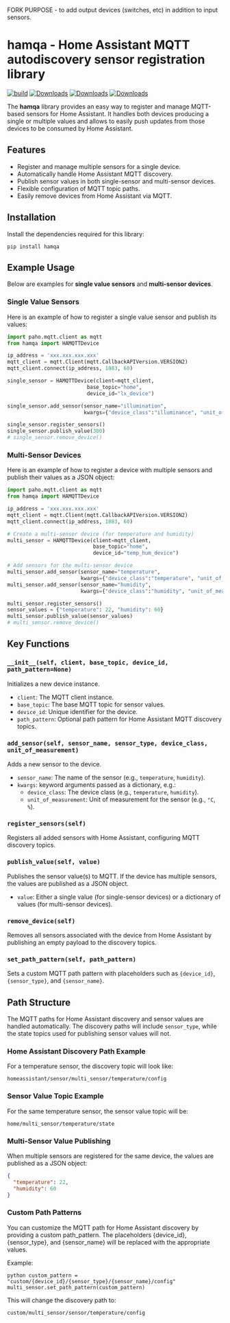 FORK PURPOSE - to add output devices (switches, etc) in addition to input sensors.

# hamqa - Home Assistant MQTT autodiscovery sensor registration library
[![build](https://github.com/hvalev/hamqa/actions/workflows/build.yml/badge.svg)](https://github.com/hvalev/hamqa/actions/workflows/build.yml)
[![Downloads](https://static.pepy.tech/badge/hamqa)](https://pepy.tech/project/hamqa)
[![Downloads](https://static.pepy.tech/badge/hamqa/month)](https://pepy.tech/project/hamqa)
[![Downloads](https://static.pepy.tech/badge/hamqa/week)](https://pepy.tech/project/hamqa)

The **hamqa** library provides an easy way to register and manage MQTT-based sensors for Home Assistant. It handles both devices producing a single or multiple values and allows to easily push updates from those devices to be consumed by Home Assistant.

## Features

- Register and manage multiple sensors for a single device.
- Automatically handle Home Assistant MQTT discovery.
- Publish sensor values in both single-sensor and multi-sensor devices.
- Flexible configuration of MQTT topic paths.
- Easily remove devices from Home Assistant via MQTT.

## Installation

Install the dependencies required for this library:

`pip install hamqa`

## Example Usage

Below are examples for **single value sensors** and **multi-sensor devices**.

### Single Value Sensors

Here is an example of how to register a single value sensor and publish its values:

```python
import paho.mqtt.client as mqtt
from hamqa import HAMQTTDevice

ip_address = 'xxx.xxx.xxx.xxx'
mqtt_client = mqtt.Client(mqtt.CallbackAPIVersion.VERSION2)
mqtt_client.connect(ip_address, 1883, 60)

single_sensor = HAMQTTDevice(client=mqtt_client, 
                          base_topic="home",
                          device_id="lx_device")

single_sensor.add_sensor(sensor_name="illumination", 
                         kwargs={"device_class":"illuminance", "unit_of_measurement":"lx"})

single_sensor.register_sensors()
single_sensor.publish_value(300)
# single_sensor.remove_device()
```

### Multi-Sensor Devices

Here is an example of how to register a device with multiple sensors and publish their values as a JSON object:

```python
import paho.mqtt.client as mqtt
from hamqa import HAMQTTDevice

ip_address = 'xxx.xxx.xxx.xxx'
mqtt_client = mqtt.Client(mqtt.CallbackAPIVersion.VERSION2)
mqtt_client.connect(ip_address, 1883, 60)

# Create a multi-sensor device (for temperature and humidity)
multi_sensor = HAMQTTDevice(client=mqtt_client, 
                            base_topic="home",
                            device_id="temp_hum_device")

# Add sensors for the multi-sensor device
multi_sensor.add_sensor(sensor_name="temperature",
                        kwargs={"device_class":"temperature", "unit_of_measurement":"°C"})
multi_sensor.add_sensor(sensor_name="humidity",
                        kwargs={"device_class":"humidity", "unit_of_measurement":"%"})

multi_sensor.register_sensors()
sensor_values = {"temperature": 22, "humidity": 60}
multi_sensor.publish_value(sensor_values)
# multi_sensor.remove_device()
```

## Key Functions

### `__init__(self, client, base_topic, device_id, path_pattern=None)`
Initializes a new device instance.

- `client`: The MQTT client instance.
- `base_topic`: The base MQTT topic for sensor values.
- `device_id`: Unique identifier for the device.
- `path_pattern`: Optional path pattern for Home Assistant MQTT discovery topics.

### `add_sensor(self, sensor_name, sensor_type, device_class, unit_of_measurement)`
Adds a new sensor to the device.

- `sensor_name`: The name of the sensor (e.g., `temperature`, `humidity`).
- `kwargs`: keyword arguments passed as a dictionary, e.g.:
  - `device_class`: The device class (e.g., `temperature`, `humidity`).
  - `unit_of_measurement`: Unit of measurement for the sensor (e.g., `°C`, `%`).

### `register_sensors(self)`
Registers all added sensors with Home Assistant, configuring MQTT discovery topics.

### `publish_value(self, value)`
Publishes the sensor value(s) to MQTT. If the device has multiple sensors, the values are published as a JSON object.

- `value`: Either a single value (for single-sensor devices) or a dictionary of values (for multi-sensor devices).

### `remove_device(self)`
Removes all sensors associated with the device from Home Assistant by publishing an empty payload to the discovery topics.

### `set_path_pattern(self, path_pattern)`
Sets a custom MQTT path pattern with placeholders such as `{device_id}`, `{sensor_type}`, and `{sensor_name}`.

## Path Structure

The MQTT paths for Home Assistant discovery and sensor values are handled automatically. The discovery paths will include `sensor_type`, while the state topics used for publishing sensor values will not.

### Home Assistant Discovery Path Example

For a temperature sensor, the discovery topic will look like:

`homeassistant/sensor/multi_sensor/temperature/config`


### Sensor Value Topic Example

For the same temperature sensor, the sensor value topic will be:

`home/multi_sensor/temperature/state`


### Multi-Sensor Value Publishing

When multiple sensors are registered for the same device, the values are published as a JSON object:

```json
{
  "temperature": 22,
  "humidity": 60
}
```

### Custom Path Patterns

You can customize the MQTT path for Home Assistant discovery by providing a custom path_pattern. The placeholders {device_id}, {sensor_type}, and {sensor_name} will be replaced with the appropriate values.

Example:

```python custom_pattern = "custom/{device_id}/{sensor_type}/{sensor_name}/config" multi_sensor.set_path_pattern(custom_pattern)```

This will change the discovery path to:

`custom/multi_sensor/sensor/temperature/config`
